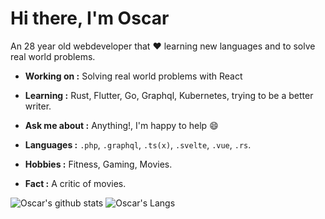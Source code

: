 # Hi there, I'm Oscar

An 28 year old webdeveloper that :heart: learning new languages and to solve real world problems.

-  **Working on :** Solving real world problems with React
-  **Learning :** Rust, Flutter, Go, Graphql, Kubernetes, trying to be a better writer.
-  **Ask me about :** Anything!, I'm happy to help :smile:

-  **Languages :** `.php`, `.graphql`, `.ts(x)`, `.svelte`, `.vue`, `.rs`.
-  **Hobbies :** Fitness, Gaming, Movies.
-  **Fact :** A critic of movies.

![Oscar's github stats](https://github-readme-stats.vercel.app/api?username=oscarteg&count_private=true&show_icons=true)
![Oscar's Langs](https://github-readme-stats.vercel.app/api/top-langs/?username=oscarteg)

